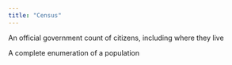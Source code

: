 ```yaml
---
title: "Census"
---
```

An official government count of citizens, including where they live

A complete enumeration of a population

